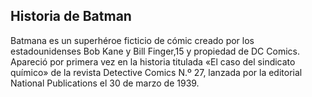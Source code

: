 ## Historia de Batman

Batmana​ es un superhéroe ficticio de cómic creado por los estadounidenses Bob Kane y Bill Finger,15​ y propiedad de DC Comics. Apareció por primera vez en la historia titulada «El caso del sindicato químico» de la revista Detective Comics N.º 27, lanzada por la editorial National Publications el 30 de marzo de 1939.
